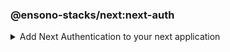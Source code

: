 ### @ensono-stacks/next:next-auth

<details>
<summary>Add Next Authentication to your next application</summary>

The next-auth generator will install and configure [NextAuth.js](https://next-auth.js.org/) into an existing Next application. It will add the initial configuration, add the session provider, setup an API endpoint and add local environmental variables. It will also configure provider specific setup.


## Prerequisites

An existing [Next](https://nextjs.org/) application

## Usage

```bash
nx g @ensono-stacks/next:next-auth
```

### Command line arguments

The following command line arguments are available:

| Option    | Description           | Type      | Accepted Values   |Default            |
| ---       | -------------------   | ---       | ---               | ---               |
| --project | The name of the project  | nameOfApplication   |  string       | N/A              |
| --provider | The provider to be installed  | string    | none/azureAd/azureAdB2C                   |none     |
| --skipPackageJson | Do not add dependencies to `package.json`  | boolean    |  true/false                 |false     |

### Generator Output
##### The next auth plugin will 

- Create a new Next API endpoint with the file name `[...nextauth].ts`. This contains the dynamic route handler for NextAuth.js which will also contain all of your global NextAuth.js configurations. If you have specified a provider when running the generator this will be added to the providers array
```typescript title="/apps/appName/pages/api/[...nextauth].ts"
import NextAuth from 'next-auth';
import AzureADProvider from 'next-auth/providers/azure-ad';
const nextAuth = NextAuth({
  providers: [
    AzureADProvider({
      clientId: process.env.AZURE_AD_CLIENT_ID,
      clientSecret: process.env.AZURE_AD_CLIENT_SECRET,
      tenantId: process.env.AZURE_AD_TENANT_ID,
    }),
  ],
});
export default nextAuth;
```

- Install the next-auth package and add to package.json, unless the `--skipPackageJson` option was used
```json title="/package.json"
"dependencies": {
    ...otherDependencies
    "next-auth": "4.18.8",
},
```

- Create or append an `.env.local` file. Adding required next auth environmental variables. These will vary depending on the provider chosen. 
```typescript title="/.env.local"
NEXTAUTH_URL=http://localhost:4200
NEXTAUTH_SECRET=secretValue
AZURE_AD_CLIENT_ID=
AZURE_AD_CLIENT_SECRET=
AZURE_AD_TENANT_ID=
```

:::note

Be sure to update the environmental variables with the values provided by your provider

:::

- Append the `_app.tsx` file with a [session provider](https://next-auth.js.org/getting-started/client#sessionprovider) 
```typescript title="/apps/appName/_app.tsx"
import { AppProps } from 'next/app';
import Head from 'next/head';
import './styles.css';
import { SessionProvider } from 'next-auth/react';
function CustomApp({
  Component,
  pageProps: { session, ...pageProps },
}: AppProps) {
  return (
    <SessionProvider session={session}>
      <Head>
        <title>Welcome to testing!</title>
      </Head>
      <main className="app">
        <Component {...pageProps} />
      </main>
    </SessionProvider>
  );
}
export default CustomApp;
```


From here with the configuration complete it is now possible to access the [useSession](https://next-auth.js.org/getting-started/client#usesession) hook from next auth. For further information please see the [Getting Started Guide to Next Auth](https://next-auth.js.org/getting-started/example#frontend---add-react-hook)
</details>
